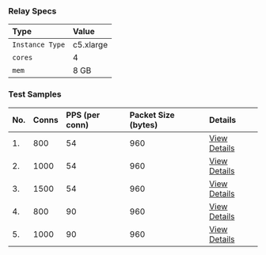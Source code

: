 ### Relay Specs
| Type |    Value             |
| :-------- |:------------------------- |
| `Instance Type` | c5.xlarge |
| `cores` | 4 |
| `mem` | 8 GB |

### Test Samples
|  No. | Conns   |  PPS (per conn)| Packet Size (bytes) | Details|
| :--- | :------- | :----- | :--------- | :-----  |
|1. | 800 | 54 | 960 | [View Details](u-800-pps-54-p-960-d-300/README.md)
|2. | 1000 | 54 | 960 | [View Details](u-1000-pps-54-p-960-d-300/README.md)
|3. | 1500 | 54 | 960 | [View Details](u-1500-pps-54-p-960-d-300/README.md)
|4. | 800 | 90 | 960 | [View Details](u-800-pps-90-p-960-d-300/README.md)
|5. | 1000 | 90 | 960 | [View Details](u-1000-pps-90-p-960-d-300/README.md)